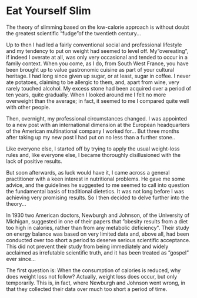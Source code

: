 # Eat Yourself Slim

The theory of slimming based on the low-calorie approach is without
doubt the greatest scientific “fudge”of the twentieth century...

Up to then I had led a fairly conventional social and professional
lifestyle and my tendency to put on weight had seemed to level
off. My”overeating”, if indeed I overate at all, was only very
occasional and tended to occur in a family context. When you come, as
I do, from South West France, you have been brought up to value
gastronomic cuisine as part of your cultural heritage. I had long
since given up sugar, or at least, sugar in coffee. I never ate
potatoes, claiming to be allergic to them, and, apart from wine, very
rarely touched alcohol.  My excess stone had been acquired over a
period of ten years, quite gradually. When I looked around me I felt
no more overweight than the average; in fact, it seemed to me I
compared quite well with other people.

Then, overnight, my professional circumstances changed. I was
appointed to a new post with an international dimension at the
European headquarters of the American multinational company I worked
for... But three months after taking up my new post I had put on no
less than a further stone..

Like everyone else, I started off by trying to apply the usual
weight-loss rules and, like everyone else, I became thoroughly
disillusioned with the lack of positive results.

But soon afterwards, as luck would have it, I came across a general
practitioner with a keen interest in nutritional problems. He gave me
some advice, and the guidelines he suggested to me seemed to call into
question the fundamental basis of traditional dietetics.  It was not
long before I was achieving very promising results. So I then decided
to delve further into the theory...

In 1930 two American doctors, Newburgh and Johnson, of the University
of Michigan, suggested in one of their papers that ”obesity results
from a diet too high in calories, rather than from any metabolic
deficiency". Their study on energy balance was based on very limited
data and, above all, had been conducted over too short a period to
deserve serious scientific acceptance. This did not prevent their
study from being immediately and widely acclaimed as irrefutable
scientific truth, and it has been treated as ”gospel” ever since...

The first question is: When the consumption of calories is reduced,
why does weight loss not follow? Actually, weight loss does occur, but
only temporarily. This is, in fact, where Newburgh and Johnson went
wrong, in that they collected their data over much too short a period
of time.














